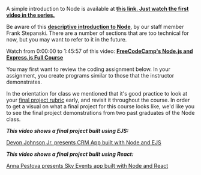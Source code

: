 A simple introduction to Node is available at **[this link. Just watch the first video in the series.](https://www.youtube.com/watch?v=uVwtVBpw7RQ)**

Be aware of this **[descriptive introduction to Node](https://medium.com/@frankstepanski/beginning-node-and-express-3482238c5c94)**, by our staff member Frank Stepanski. There are a number of sections that are too technical for now, but you may want to refer to it in the future.

Watch from 0:00:00 to 1:45:57 of this video:
**[FreeCodeCamp's Node.js and Express.js Full Course](https://www.youtube.com/watch?v=Oe421EPjeBE)**

You may first want to review the coding assignment below. In your assignment, you create programs similar to those that the instructor demonstrates.

In the orientation for class we mentioned that it's good practice to look at your [final project rubric](?page=final-project-rubric) early, and revisit it throughout the course.  In order to get a visual on what a final project for this course looks like, we'd like you to see the final project demonstrations from two past graduates of the Node class.  

_**This video shows a final project built using EJS:**_

[Devon Johnson Jr. presents CRM App built with Node and EJS](https://www.youtube.com/watch?v=pgtwh2WHIis)

_**This video shows a final project built using React:**_

[Anna Pestova presents Sky Events app built with Node and React](https://www.youtube.com/watch?v=rr6-PFHOTRc)
